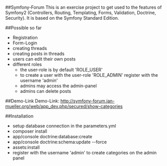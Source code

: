 ##Symfony-Forum
This is an exercise project to get used to the features of Symfony2 (Controllers, Routing, Templating, Forms, Validation, Doctrine, Security).
It is based on the Symfony Standard Edition.

##Possible so far
* Registration
* Form-Login
* creating threads
* creating posts in threads
* users can edit their own posts
* different roles
    * the user-role is by default 'ROLE_USER'
    * to create a user with the user-role 'ROLE_ADMIN' register with the username 'admin'
    * admins may access the admin-panel
    * admins can delete posts


##Demo-Link
Demo-Link: http://symfony-forum.jan-mueller.org/web/app_dev.php/secured/show-categories

##Installation
* setup database connection in the parameters.yml
* composer install
* app/console doctrine:database:create
* app/console doctrine:schema:update --force
* assets:install
* register with the username 'admin' to create categories on the admin panel
